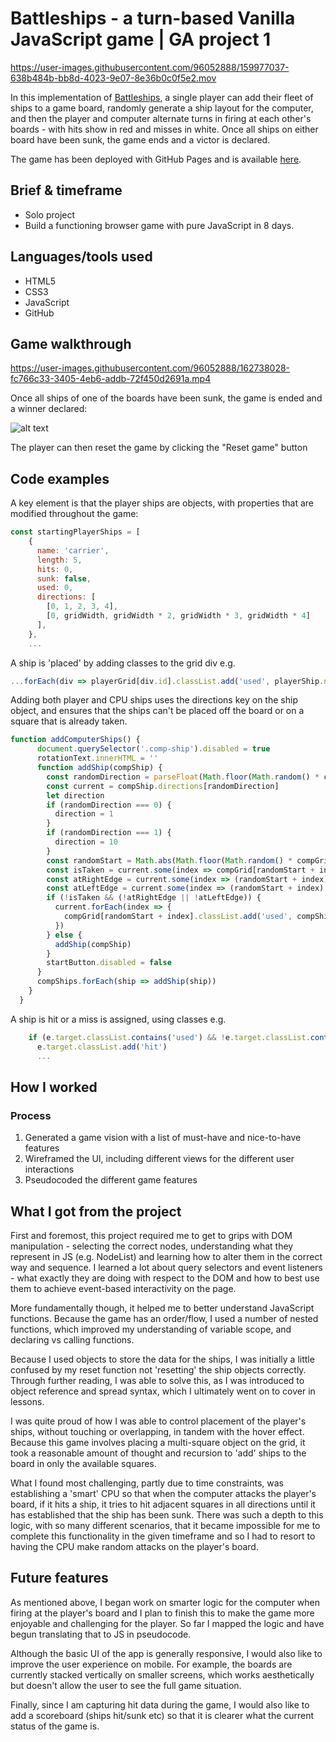# Battleships - a turn-based Vanilla JavaScript game | GA project 1
https://user-images.githubusercontent.com/96052888/159977037-638b484b-bb8d-4023-9e07-8e36b0c0f5e2.mov

In this implementation of [Battleships](https://en.wikipedia.org/wiki/Battleship_(game)), a single player can add their fleet of ships to a game board, randomly generate a ship layout for the computer, and then the player and computer alternate turns in firing at each other's boards - with hits show in red and misses in white. Once all ships on either board have been sunk, the game ends and a victor is declared.

The game has been deployed with GitHub Pages and is available [here](https://pete-livermore.github.io/battleships/).

Brief & timeframe
------
* Solo project
* Build a functioning browser game with pure JavaScript in 8 days.

Languages/tools used
------
* HTML5
* CSS3
* JavaScript
* GitHub

Game walkthrough
------

https://user-images.githubusercontent.com/96052888/162738028-fc766c33-3405-4eb6-addb-72f450d2691a.mp4

Once all ships of one of the boards have been sunk, the game is ended and a winner declared:

![alt text](https://res.cloudinary.com/di7ndofao/image/upload/v1648148915/Habit_tracker_app/Screenshot_2022-03-24_at_19.02.31_ljk9iu.png "Logo Title Text 1")

The player can then reset the game by clicking the "Reset game" button


Code examples
------
A key element is that the player ships are objects, with properties that are modified throughout the game:

```javascript
const startingPlayerShips = [
    {
      name: 'carrier',
      length: 5,
      hits: 0,
      sunk: false,
      used: 0,
      directions: [
        [0, 1, 2, 3, 4],
        [0, gridWidth, gridWidth * 2, gridWidth * 3, gridWidth * 4]
      ],
    },
    ...
  ```

A ship is 'placed' by adding classes to the grid div e.g.

```javascript
...forEach(div => playerGrid[div.id].classList.add('used', playerShip.name))
  ```


Adding both player and CPU ships uses the directions key on the ship object, and ensures that the ships can't be placed off the board or on a square that is already taken.

```javascript
function addComputerShips() {
      document.querySelector('.comp-ship').disabled = true
      rotationText.innerHTML = ''
      function addShip(compShip) {
        const randomDirection = parseFloat(Math.floor(Math.random() * compShip.directions.length))
        const current = compShip.directions[randomDirection]
        let direction
        if (randomDirection === 0) {
          direction = 1
        }
        if (randomDirection === 1) {
          direction = 10
        }
        const randomStart = Math.abs(Math.floor(Math.random() * compGrid.length - (compShip.directions[0].length * direction)))
        const isTaken = current.some(index => compGrid[randomStart + index].classList.contains('used'))
        const atRightEdge = current.some(index => (randomStart + index) % gridWidth === gridWidth - 1)
        const atLeftEdge = current.some(index => (randomStart + index) % gridWidth === 0)
        if (!isTaken && (!atRightEdge || !atLeftEdge)) {
          current.forEach(index => {
            compGrid[randomStart + index].classList.add('used', compShip.name, 'comp')
          })
        } else {
          addShip(compShip)
        }
        startButton.disabled = false
      }
      compShips.forEach(ship => addShip(ship))
    }
  }
  ```
  A ship is hit or a miss is assigned, using classes e.g. 
  
  ```javascript
      if (e.target.classList.contains('used') && !e.target.classList.contains('hit') && !e.target.classList.contains('miss')) {
        e.target.classList.add('hit')
        ...
  ```
How I worked
------
### Process
1. Generated a game vision with a list of must-have and nice-to-have features
2. Wireframed the UI, including different views for the different user interactions
3. Pseudocoded the different game features

What I got from the project
------
First and foremost, this project required me to get to grips with DOM manipulation - selecting the correct nodes, understanding what they represent in JS (e.g. NodeList) and learning how to alter them in the correct way and sequence. I learned a lot about query selectors and event listeners - what exactly they are doing with respect to the DOM and how to best use them to achieve event-based interactivity on the page.

More fundamentally though, it helped me to better understand JavaScript functions. Because the game has an order/flow, I used a number of nested functions, which improved my understanding of variable scope, and declaring vs calling functions.

Because I used objects to store the data for the ships, I was initially a little confused by my reset function not 'resetting' the ship objects correctly. Through further reading, I was able to solve this, as I was introduced to object reference and spread syntax, which I ultimately went on to cover in lessons.

I was quite proud of how I was able to control placement of the player's ships, without touching or overlapping, in tandem with the hover effect. Because this game involves placing a multi-square object on the grid, it took a reasonable amount of thought and recursion to 'add' ships to the board in only the available squares. 

What I found most challenging, partly due to time constraints, was establishing a 'smart' CPU so that when the computer attacks the player's board, if it hits a ship, it tries to hit adjacent squares in all directions until it has established that the ship has been sunk. There was such a depth to this logic, with so many different scenarios, that it became impossible for me to complete this functionality in the given timeframe and so I had to resort to having the CPU make random attacks on the player's board.

Future features
------
As mentioned above, I began work on smarter logic for the computer when firing at the player's board and I plan to finish this to make the game more enjoyable and challenging for the player. So far I mapped the logic and have begun translating that to JS in pseudocode.

Although the basic UI of the app is generally responsive, I would also like to improve the user experience on mobile. For example, the boards are currently stacked vertically on smaller screens, which works aesthetically but doesn't allow the user to see the full game situation.

Finally, since I am capturing hit data during the game, I would also like to add a scoreboard (ships hit/sunk etc) so that it is clearer what the current status of the game is.
